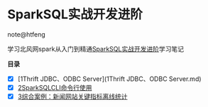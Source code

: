 # SparkSQL实战开发进阶
note@htfeng

学习北风网spark从入门到精通[SparkSQL实战开发进阶](README.md)学习笔记

**目录**

- [X] [1Thrift JDBC、ODBC Server](1Thrift JDBC、ODBC Server.md)
- [X] [2SparkSQLCLI命令行使用](2SparkSQLCLI命令行使用.md)
- [X] [3综合案例：新闻网站关键指标离线统计](3综合案例：新闻网站关键指标离线统计.md)
